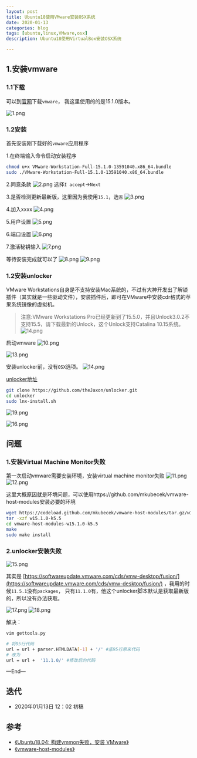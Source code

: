 ```yaml
---
layout: post
title: Ubuntu18使用VMware安装OSX系统
date: 2020-01-13
categories: blog
tags: [ubuntu,linux,VMware,osx]
description: Ubuntu18使用VirtualBox安装OSX系统

---
```



## 1.安装vmware

### 1.1下载

可以到[官网](https://www.vmware.com/cn/products/workstation-pro/workstation-pro-evaluation.html)下载`vmware`，
我这里使用的的是15.1.0版本。

![1.png](/source/images/ubuntu18-vmware-osx/1.png)


### 1.2安装


首先安装刚下载好的`vmware`应用程序

1.在终端输入命令启动安装程序

```bash
chmod u+x VMware-Workstation-Full-15.1.0-13591040.x86_64.bundle 
sudo ./VMware-Workstation-Full-15.1.0-13591040.x86_64.bundle
```

2.同意条款
![2.png](/source/images/ubuntu18-vmware-osx/2.png)
选择`I accept`->`Next`

3.是否检测更新最新版，这里因为我使用`15.1`，选`否`
![3.png](/source/images/ubuntu18-vmware-osx/3.png)

4.加入xxxx
![4.png](/source/images/ubuntu18-vmware-osx/4.png)

5.用户设置
![5.png](/source/images/ubuntu18-vmware-osx/5.png)

6.端口设置
![6.png](/source/images/ubuntu18-vmware-osx/6.png)

7.激活秘钥输入
![7.png](/source/images/ubuntu18-vmware-osx/7.png)

等待安装完成就可以了
![8.png](/source/images/ubuntu18-vmware-osx/8.png)
![9.png](/source/images/ubuntu18-vmware-osx/9.png)

### 1.2安装unlocker

VMware Workstations自身是不支持安装Mac系统的，不过有大神开发出了解锁插件（其实就是一些驱动文件），安装插件后，即可在VMware中安装cdr格式的苹果系统镜像的虚拟机。

>注意:VMware Workstations Pro已经更新到了15.5.0，并且Unlock3.0.2不支持15.5，请下载最新的Unlock，这个Unlock支持Catalina 10.15系统。
![14.png](/source/images/ubuntu18-vmware-osx/14.png)


启动vmware
![10.png](/source/images/ubuntu18-vmware-osx/10.png)

![13.png](/source/images/ubuntu18-vmware-osx/13.png)

安装unlocker前，没有`OSX`选项。
![14.png](/source/images/ubuntu18-vmware-osx/14.png)

[unlocker地址](https://github.com/theJaxon/unlocker)

```bash
git clone https://github.com/theJaxon/unlocker.git
cd unlocker
sudo lnx-install.sh
```
![19.png](/source/images/ubuntu18-vmware-osx/19.png)

![16.png](/source/images/ubuntu18-vmware-osx/16.png)

## 问题

### 1.安装Virtual Machine Monitor失败
第一次启动vmware需要安装环境，安装virtual machine monitor失败
![11.png](/source/images/ubuntu18-vmware-osx/11.png)
![12.png](/source/images/ubuntu18-vmware-osx/12.png)


这里大概原因就是环境问题，可以使用https://github.com/mkubecek/vmware-host-modules安装必要的环境

```bash
wget https://codeload.github.com/mkubecek/vmware-host-modules/tar.gz/w15.1.0-k5.5
tar -xzf w15.1.0-k5.5
cd vmware-host-modules-w15.1.0-k5.5
make
sudo make install
```

### 2.unlocker安装失败
![15.png](/source/images/ubuntu18-vmware-osx/15.png)

其实是 [https://softwareupdate.vmware.com/cds/vmw-desktop/fusion/](https://softwareupdate.vmware.com/cds/vmw-desktop/fusion/) ，我用的时候`11.5.1`没有`packages`，
只有`11.1.0`有，他这个unlocker脚本默认是获取最新版的，所以没有办法获取。

![17.png](/source/images/ubuntu18-vmware-osx/17.png)
![18.png](/source/images/ubuntu18-vmware-osx/18.png)

解决：

```bash
vim gettools.py
```


```bash
# 将95行代码
url = url + parser.HTMLDATA[-1] + '/' #底95行原来代码
# 改为
url = url +  '11.1.0/' #修改后的代码
```

—End—

## 迭代

* 2020年01月13日 12：02 初稿

## 参考

- [《Ubuntu18.04: 构建vmmon失败，安装 VMware》](https://www.kutu66.com//ubuntu/article_167968)
- [《vmware-host-modules》](https://github.com/mkubecek/vmware-host-modules)
